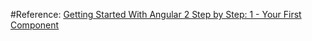 #Reference: [Getting Started With Angular 2 Step by Step: 1 - Your First Component](https://www.barbarianmeetscoding.com/blog/2016/03/25/getting-started-with-angular-2-step-by-step-1-your-first-component/)